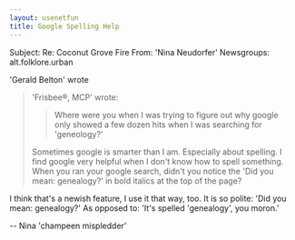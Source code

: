 ```yaml
---
layout: usenetfun
title: Google Spelling Help
---
```



 Subject: Re: Coconut Grove Fire 
From: 'Nina Neudorfer' 
Newsgroups: alt.folklore.urban

'Gerald Belton' wrote
> 'Frisbee®, MCP' wrote:
>
> >Where were you when I was trying to figure out why google only 
> > showed a few dozen hits when I was searching for 'geneology?'
>
> Sometimes google is smarter than I am. Especially about spelling. I
> find google very helpful when I don't know how to spell something.
> When you ran your google search, didn't you notice the 'Did you
> mean: genealogy?' in bold italics at the top of the page?
>
I think that's a newish feature, I use it that way, too.
It is so polite: 'Did you mean: genealogy?' As opposed to: 'It's spelled
'genealogy', you moron.'

--
Nina 'champeen mispledder'


   